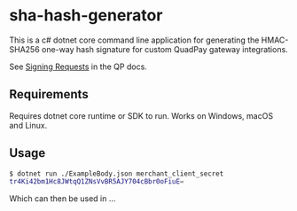 # sha-hash-generator

This is a c# dotnet core command line application for generating the HMAC-SHA256 one-way hash signature for custom QuadPay gateway integrations.

See [Signing Requests](https://docs.quadpay.com/docs/custom-integration-guide#signing-requests) in the QP docs.

## Requirements

Requires dotnet core runtime or SDK to run. Works on Windows, macOS and Linux.

## Usage

```sh
$ dotnet run ./ExampleBody.json merchant_client_secret
tr4Ki42bm1Hc8JWtqQ1ZNsVvBR5AJY704cBbr0oFiuE=
```

Which can then be used in ...

